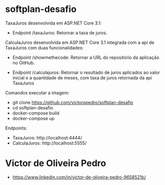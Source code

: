 # softplan-desafio

TaxaJuros desenvolvida em ASP.NET Core 3.1:
- Endpoint /taxaJuros: Retornar a taxa de juros.

CalculaJuros desenvolvida em ASP.NET Core 3.1 integrada com a api de TaxaJuros com duas funcionalidades:
- Endpoint /showmethecode: Retornar a URL do repositório da aplicação no GitHub.

- Endpoint /calculajuros: Retornar o resultado de juros aplicados ao valor inicial e a quantidade de meses, com taxa de juros retornada da api TaxaJuros

Comandos executar a imagem:
   - git clone https://github.com/victoropedro/softplan-desafio
   - cd softplan-desafio
   - docker-compose build
   - docker-compose up

Endpoints:   
 - TaxaJuros: http://localhost:4444/
 - CalculaJuros: http://localhost:5555/

# Victor de Oliveira Pedro
- https://www.linkedin.com/in/victor-de-oliveira-pedro-9658521b/
